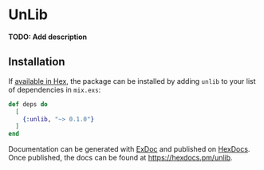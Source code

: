 # UnLib

**TODO: Add description**

## Installation

If [available in Hex](https://hex.pm/docs/publish), the package can be installed
by adding `unlib` to your list of dependencies in `mix.exs`:

```elixir
def deps do
  [
    {:unlib, "~> 0.1.0"}
  ]
end
```

Documentation can be generated with [ExDoc](https://github.com/elixir-lang/ex_doc)
and published on [HexDocs](https://hexdocs.pm). Once published, the docs can
be found at <https://hexdocs.pm/unlib>.

